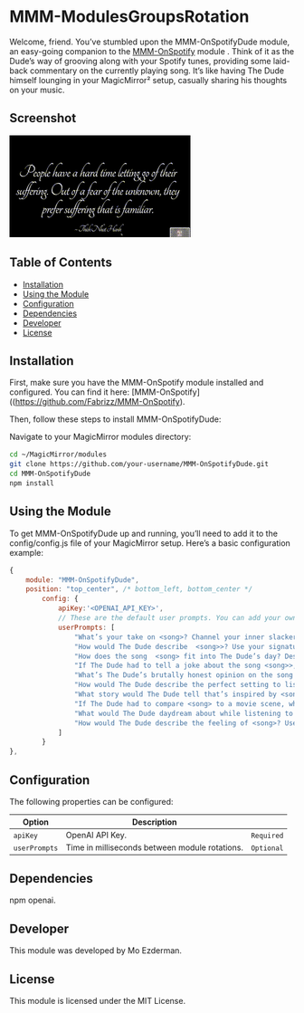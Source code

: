 
# MMM-ModulesGroupsRotation

Welcome, friend. You’ve stumbled upon the MMM-OnSpotifyDude module, an easy-going companion to the [MMM-OnSpotify](https://github.com/Fabrizz/MMM-OnSpotify) module . Think of it as the Dude’s way of grooving along with your Spotify tunes, providing some laid-back commentary on the currently playing song. It’s like having The Dude himself lounging in your MagicMirror² setup, casually sharing his thoughts on your music.

## Screenshot
![Description of GIF](https://github.com/mezderman/MMM-ModulesGroupsRotation/blob/main/assets/screenshot.gif?raw=true)

## Table of Contents
- [Installation](#installation)
- [Using the Module](#using-the-module)
- [Configuration](#configuration)
- [Dependencies](#dependencies)
- [Developer](#developer)
- [License](#license)

## Installation

First, make sure you have the MMM-OnSpotify module installed and configured. You can find it here: [MMM-OnSpotify]((https://github.com/Fabrizz/MMM-OnSpotify).

Then, follow these steps to install MMM-OnSpotifyDude:

Navigate to your MagicMirror modules directory:

```bash
cd ~/MagicMirror/modules
git clone https://github.com/your-username/MMM-OnSpotifyDude.git
cd MMM-OnSpotifyDude
npm install
```

## Using the Module

To get MMM-OnSpotifyDude up and running, you’ll need to add it to the config/config.js file of your MagicMirror setup. Here’s a basic configuration example:

```javascript
{
    module: "MMM-OnSpotifyDude",
    position: "top_center", /* bottom_left, bottom_center */
        config: {
            apiKey:'<OPENAI_API_KEY>',
            // These are the default user prompts. You can add your own. Dont forget to nclude <song> to your template
            userPrompts: [
                "What’s your take on <song>? Channel your inner slacker wisdom and throw in some of that Dude-style humor.",
                "How would The Dude describe  <song>>? Use your signature laid-back style, sprinkle in some slacker wisdom, and keep it amusing and chill.",
                "How does the song  <song> fit into The Dude’s day? Describe it with your signature humor and relaxed vibe.",
                "If The Dude had to tell a joke about the song <song>>, what would it be? Keep it groovy and relaxed",
                "What’s The Dude’s brutally honest opinion on the song <song>? Don’t hold back on the critique, but keep it in your chill style",
                "How would The Dude describe the perfect setting to listen to <song>? Paint a relaxed, vivid picture",
                "What story would The Dude tell that’s inspired by <song>? Give us a laid-back, entertaining tale",
                "If The Dude had to compare <song> to a movie scene, which one would it be and why? Keep it groovy",
                "What would The Dude daydream about while listening to <song>? Share your mellow, imaginative thoughts",
                "How would The Dude describe the feeling of <song>? Use your signature laid-back, philosophical style"
            ]
        }
},
```

## Configuration

The following properties can be configured:

| Option           | Description                                                                          |  |
|------------------|--------------------------------------------------------------------------------------|---------|
| `apiKey`  | OpenAI API Key.                                                                        | `Required`    |
| `userPrompts`   | Time in milliseconds between module rotations.                                       | `Optional`  |




## Dependencies

npm openai.

## Developer

This module was developed by Mo Ezderman.

## License

This module is licensed under the MIT License.
